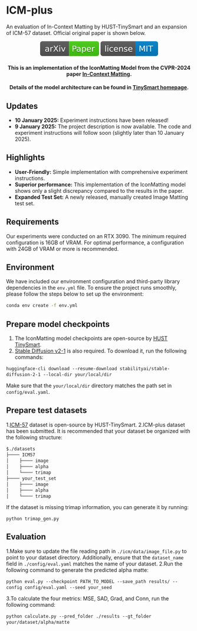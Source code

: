 # ICM-plus
An evaluation of In-Context Matting by HUST-TinySmart and an expansion of ICM-57 dataset. Official original paper is shown below.

<p align="center">
<a href="https://arxiv.org/pdf/2403.15789.pdf"><img  src="demo/src/icon/arXiv-Paper.svg" ></a>
<!-- <a href="https://link.springer.com/article/"><img  src="demo/src/icon/publication-Paper.svg" ></a> -->
<a href="https://opensource.org/licenses/MIT"><img  src="demo/src/icon/license-MIT.svg"></a>

</p>


<h4 align="center">This is an implementation of the IconMatting Model from the CVPR-2024 paper <a href="https://arxiv.org/abs/2403.15789">In-Context Matting</a>.</h4>

<h4 align="center">Details of the model architecture can be found in <a href="https://tiny-smart.github.io/icm.github.io/">TinySmart homepage</a>.</h4>



## Updates
- **10 January 2025:** Experiment instructions have been released!
- **9 January 2025:** The project description is now available. The code and experiment instructions will follow soon (slightly later than 10 January 2025).



## Highlights
- **User-Friendly:** Simple implementation with comprehensive experiment instructions.
- **Superior performance:** This implementation of the IconMatting model shows only a slight discrepancy compared to the results in the paper.
- **Expanded Test Set:** A newly released, manually created Image Matting test set.

## Requirements
Our experiments were conducted on an RTX 3090. The minimum required configuration is 16GB of VRAM. For optimal performance, a configuration with 24GB of VRAM or more is recommended.

## Environment
We have included our environment configuration and third-party library dependencies in the `env.yml` file. To ensure the project runs smoothly, please follow the steps below to set up the environment:

```bash
conda env create -f env.yml
```

## Prepare model checkpoints
1. The IconMatting model checkpoints are open-source by <a href="https://pan.baidu.com/share/init?surl=HPbRRE5ZtPRpOSocm9qOmA&pwd=BA1c">HUST TinySmart</a>.
2. <a href="https://huggingface.co/stabilityai/stable-diffusion-2-1">Stable Diffusion v2-1</a> is also required. To download it, run the following commands:
````
huggingface-cli download --resume-download stabilityai/stable-diffusion-2-1 --local-dir your/local/dir
````
Make sure that the `your/local/dir` directory matches the path set in `config/eval.yaml`.


## Prepare test datasets
1.<a href="https://pan.baidu.com/share/init?surl=ZJU_XHEVhIaVzGFPK_XCRg&pwd=BA1c">ICM-57</a> dataset is open-source by HUST-TinySmart.
2.ICM-plus dataset has been submitted.
It is recommended that your dataset be organized with the following structure:
````
$./datasets
├──── ICM57
│    ├──── image
│    ├──── alpha
│    └──── trimap
├──── your_test_set
│    ├──── image
│    ├──── alpha
│    └──── trimap
````
If the dataset is missing trimap information, you can generate it by running:
````
python trimap_gen.py
````

## Evaluation
1.Make sure to update the file reading path in `./icm/data/image_file.py` to point to your dataset directory. Additionally, ensure that the `dataset_name` field in `./config/eval.yaml` matches the name of your dataset.
2.Run the following command to generate the predicted alpha matte:

````
python eval.py --checkpoint PATH_TO_MODEL --save_path results/ --config config/eval.yaml --seed your_seed
````

3.To calculate the four metrics: MSE, SAD, Grad, and Conn, run the following command:

````
python calculate.py --pred_folder ./results --gt_folder your/dataset/alpha/matte
````

